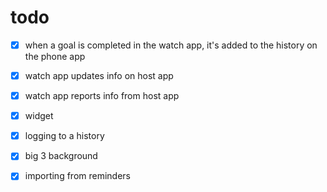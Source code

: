 #  todo

- [x] when a goal is completed in the watch app, it's added to the history on the phone app
- [x] watch app updates info on host app
- [x] watch app reports info from host app
- [x] widget
- [x] logging to a history
- [x] big 3 background
- [x] importing from reminders

